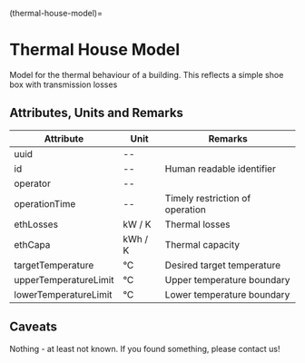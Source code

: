 (thermal-house-model)=

# Thermal House Model

Model for the thermal behaviour of a building.
This reflects a simple shoe box with transmission losses

## Attributes, Units and Remarks

| Attribute             | Unit    | Remarks                         |
| --------------------- | ------- | ------------------------------- |
| uuid                  | --      |                                 |
| id                    | --      | Human readable identifier       |
| operator              | --      |                                 |
| operationTime         | --      | Timely restriction of operation |
| ethLosses             | kW / K  | Thermal losses                  |
| ethCapa               | kWh / K | Thermal capacity                |
| targetTemperature     | °C      | Desired target temperature      |
| upperTemperatureLimit | °C      | Upper temperature boundary      |
| lowerTemperatureLimit | °C      | Lower temperature boundary      |

## Caveats

Nothing - at least not known.
If you found something, please contact us!
